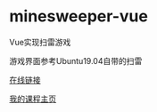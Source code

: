 # minesweeper-vue

Vue实现扫雷游戏

游戏界面参考Ubuntu19.04自带的扫雷

[在线链接](https://jiangshanmeta.github.io/mine-sweeper-vue/index.html)

[我的课程主页](https://study.163.com/provider/480000001947591/index.htm)
